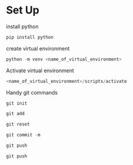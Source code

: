 # Set Up

install python

```python
pip install python

```

create virtual environment

```python
python -m venv <name_of_virtual_environment>
```

Activate virtual environment
```python 
<name_of_virtual_environment>/scripts/activate
```

Handy git commands

```python
git init

git add 

git reset

git commit -m

git push

git push

```